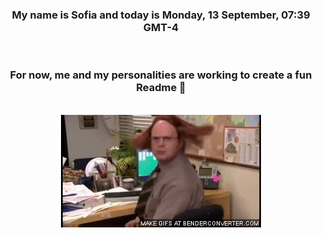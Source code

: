 


<div align="center">
<h3 >My name is Sofia and today is Monday, 13 September, 07:39 GMT-4</h3><br>
<h3 >For now, me and my personalities are working to create a fun Readme 👋
</h3><br>
<img src='img/dwight.gif' alt='working...'/>
</div>
